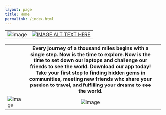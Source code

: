 ```yaml
---
layout: page
title: Home
permalink: /index.html
---
```


|  |  |
|---|---|
| ![image](http://i.imgur.com/16Flpzx.jpg) |[![IMAGE ALT TEXT HERE](http://i.imgur.com/8FgPXOx.png)](https://youtu.be/-Vpqfe3qZdc)|

| | | |
|---|:---:|---|
|| **Every journey of a thousand miles begins with a single step. Now is the time to explore. Now is the time to set down our laptops and challenge our friends to see the world. Download our app today! Take your first step to finding hidden gems in communities, meeting new friends who share your passion to travel, and fulfilling your dreams to see the world.** ||
| ![image](http://i.imgur.com/S1QWKPh.jpg) | ![image](http://i.imgur.com/HkfmxLa.png) |
